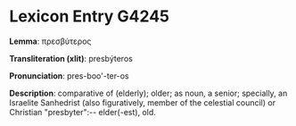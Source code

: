 # Lexicon Entry G4245

**Lemma**: πρεσβύτερος

**Transliteration (xlit)**: presbýteros

**Pronunciation**: pres-boo'-ter-os

**Description**:
comparative of  (elderly); older; as noun, a senior; specially, an Israelite Sanhedrist (also figuratively, member of the celestial council) or Christian "presbyter":-- elder(-est), old.
